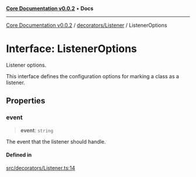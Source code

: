 [**Core Documentation v0.0.2**](../../../README.md) • **Docs**

***

[Core Documentation v0.0.2](../../../modules.md) / [decorators/Listener](../README.md) / ListenerOptions

# Interface: ListenerOptions

Listener options.

This interface defines the configuration options for marking a class as a listener.

## Properties

### event

> **event**: `string`

The event that the listener should handle.

#### Defined in

[src/decorators/Listener.ts:14](https://github.com/stonemjs/core/blob/dd7eaec566465ef84c36b87b824f8ea9ab76e8fa/src/decorators/Listener.ts#L14)
